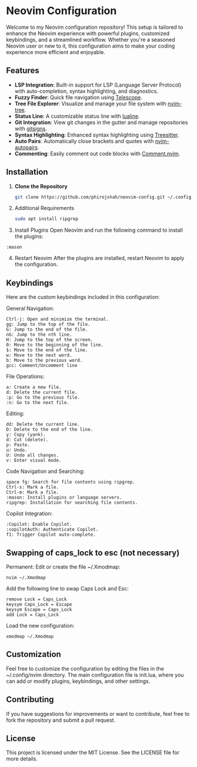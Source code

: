 # Neovim Configuration

Welcome to my Neovim configuration repository! This setup is tailored to enhance the Neovim experience with powerful plugins, customized keybindings, and a streamlined workflow. Whether you're a seasoned Neovim user or new to it, this configuration aims to make your coding experience more efficient and enjoyable.

## Features

- **LSP Integration**: Built-in support for LSP (Language Server Protocol) with auto-completion, syntax highlighting, and diagnostics.
- **Fuzzy Finder**: Quick file navigation using [Telescope](https://github.com/nvim-telescope/telescope.nvim).
- **Tree File Explorer**: Visualize and manage your file system with [nvim-tree](https://github.com/kyazdani42/nvim-tree.lua).
- **Status Line**: A customizable status line with [lualine](https://github.com/nvim-lualine/lualine.nvim).
- **Git Integration**: View git changes in the gutter and manage repositories with [gitsigns](https://github.com/lewis6991/gitsigns.nvim).
- **Syntax Highlighting**: Enhanced syntax highlighting using [Treesitter](https://github.com/nvim-treesitter/nvim-treesitter).
- **Auto Pairs**: Automatically close brackets and quotes with [nvim-autopairs](https://github.com/windwp/nvim-autopairs).
- **Commenting**: Easily comment out code blocks with [Comment.nvim](https://github.com/numToStr/Comment.nvim).

## Installation

1. **Clone the Repository**
   ```bash
   git clone https://github.com/phirojshah/neovim-config.git ~/.config/nvim


2. Additional Requirements
    ```bash
    sudo apt install ripgrep
    ```

3. Install Plugins Open Neovim and run the following command to install the plugins:
```
:mason
```
4. Restart Neovim After the plugins are installed, restart Neovim to apply the configuration.

## Keybindings

 Here are the custom keybindings included in this configuration:

General Navigation:
```
Ctrl-j: Open and minimize the terminal.
gg: Jump to the top of the file.
G: Jump to the end of the file.
nG: Jump to the nth line.
H: Jump to the top of the screen.
0: Move to the beginning of the line.
$: Move to the end of the line.
w: Move to the next word.
b: Move to the previous word.
gcc: Comment/Uncomment line
```
 
File Operations:
```
a: Create a new file.
d: Delete the current file.
:p: Go to the previous file.
:n: Go to the next file.
```

Editing:
```
dd: Delete the current line.
D: Delete to the end of the line.
y: Copy (yank).
d: Cut (delete).
p: Paste.
u: Undo.
U: Undo all changes.
v: Enter visual mode.
```

Code Navigation and Searching:
```
space fg: Search for file contents using ripgrep.
Ctrl-s: Mark a file.
Ctrl-m: Mark a file.
:mason: Install plugins or language servers.
ripgrep: Installation for searching file contents.
```

Copilot Integration:
```
:Copilot: Enable Copilot.
:copilotAuth: Authenticate Copilot.
f1: Trigger Copilot auto-complete.
```

## Swapping of caps_lock to esc (not necessary)
Permanent:
Edit or create the file ~/.Xmodmap:
```
nvim ~/.Xmodmap
```

Add the following line to swap Caps Lock and Esc:
```
remove Lock = Caps_Lock
keysym Caps_Lock = Escape
keysym Escape = Caps_Lock
add Lock = Caps_Lock
```

Load the new configuration:
```
xmodmap ~/.Xmodmap
```

## Customization
 Feel free to customize the configuration by editing the files in the ~/.config/nvim directory. The main configuration file is init.lua, where you can add or modify plugins, keybindings, and other settings.


## Contributing
 If you have suggestions for improvements or want to contribute, feel free to fork the repository and submit a pull request.

## License
 This project is licensed under the MIT License. See the LICENSE file for more details.
